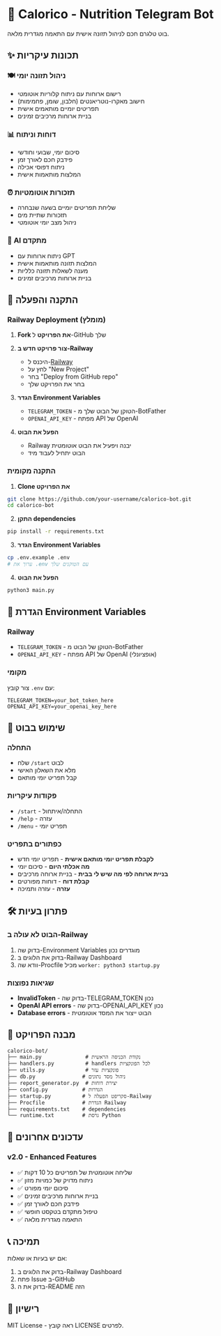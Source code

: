 # 🍎 Calorico - Nutrition Telegram Bot

בוט טלגרם חכם לניהול תזונה אישית עם התאמה מגדרית מלאה.

## ✨ תכונות עיקריות

### 🍽️ **ניהול תזונה יומי**
- רישום ארוחות עם ניתוח קלוריות אוטומטי
- חישוב מאקרו-נוטריאנטים (חלבון, שומן, פחמימות)
- תפריטים יומיים מותאמים אישית
- בניית ארוחות מרכיבים זמינים

### 📊 **דוחות וניתוח**
- סיכום יומי, שבועי וחודשי
- פידבק חכם לאורך זמן
- ניתוח דפוסי אכילה
- המלצות מותאמות אישית

### ⏰ **תזכורות אוטומטיות**
- שליחת תפריטים יומיים בשעה שנבחרה
- תזכורות שתיית מים
- ניהול מצב יומי אוטומטי

### 🧠 **AI מתקדם**
- ניתוח ארוחות עם GPT
- המלצות תזונה מותאמות אישית
- מענה לשאלות תזונה כלליות
- בניית ארוחות מרכיבים זמינים

## 🚀 התקנה והפעלה

### Railway Deployment (מומלץ)

1. **Fork את הפרויקט** ל-GitHub שלך

2. **צור פרויקט חדש ב-Railway**
   - היכנס ל-[Railway](https://railway.app)
   - לחץ על "New Project"
   - בחר "Deploy from GitHub repo"
   - בחר את הפרויקט שלך

3. **הגדר Environment Variables**
   - `TELEGRAM_TOKEN` - הטוקן של הבוט שלך מ-BotFather
   - `OPENAI_API_KEY` - מפתח API של OpenAI

4. **הפעל את הבוט**
   - Railway יבנה ויפעיל את הבוט אוטומטית
   - הבוט יתחיל לעבוד מיד

### התקנה מקומית

1. **Clone את הפרויקט**
```bash
git clone https://github.com/your-username/calorico-bot.git
cd calorico-bot
```

2. **התקן dependencies**
```bash
pip install -r requirements.txt
```

3. **הגדר Environment Variables**
```bash
cp .env.example .env
# ערוך את .env עם הטוקנים שלך
```

4. **הפעל את הבוט**
```bash
python3 main.py
```

## 🔧 הגדרת Environment Variables

### Railway
- `TELEGRAM_TOKEN` - הטוקן של הבוט מ-BotFather
- `OPENAI_API_KEY` - מפתח API של OpenAI (אופציונלי)

### מקומי
צור קובץ `.env` עם:
```
TELEGRAM_TOKEN=your_bot_token_here
OPENAI_API_KEY=your_openai_key_here
```

## 📱 שימוש בבוט

### התחלה
- שלח `/start` לבוט
- מלא את השאלון האישי
- קבל תפריט יומי מותאם

### פקודות עיקריות
- `/start` - התחלה/איתחול
- `/help` - עזרה
- `/menu` - תפריט יומי

### כפתורים בתפריט
- **לקבלת תפריט יומי מותאם אישית** - תפריט יומי חדש
- **מה אכלתי היום** - סיכום יומי
- **בניית ארוחה לפי מה שיש לי בבית** - בניית ארוחה מרכיבים
- **קבלת דוח** - דוחות מפורטים
- **עזרה** - עזרה ותמיכה

## 🛠️ פתרון בעיות

### הבוט לא עולה ב-Railway
1. בדוק שה-Environment Variables מוגדרים נכון
2. בדוק את הלוגים ב-Railway Dashboard
3. וודא שה-Procfile מכיל `worker: python3 startup.py`

### שגיאות נפוצות
- **InvalidToken** - בדוק שה-TELEGRAM_TOKEN נכון
- **OpenAI API errors** - בדוק שה-OPENAI_API_KEY נכון
- **Database errors** - הבוט ייצור את המסד אוטומטית

## 📁 מבנה הפרויקט

```
calorico-bot/
├── main.py              # נקודת הכניסה הראשית
├── handlers.py          # handlers לכל הפונקציות
├── utils.py             # פונקציות עזר
├── db.py               # ניהול מסד נתונים
├── report_generator.py  # יצירת דוחות
├── config.py           # הגדרות
├── startup.py          # סקריפט הפעלה ל-Railway
├── Procfile            # הגדרת Railway
├── requirements.txt    # dependencies
└── runtime.txt         # גרסת Python
```

## 🔄 עדכונים אחרונים

### v2.0 - Enhanced Features
- ✅ שליחה אוטומטית של תפריטים כל 10 דקות
- ✅ ניתוח מדויק של כמויות מזון
- ✅ סיכום יומי מפורט
- ✅ בניית ארוחות מרכיבים זמינים
- ✅ פידבק חכם לאורך זמן
- ✅ טיפול מתקדם בטקסט חופשי
- ✅ התאמה מגדרית מלאה

## 📞 תמיכה

אם יש בעיות או שאלות:
1. בדוק את הלוגים ב-Railway Dashboard
2. פתח Issue ב-GitHub
3. בדוק את ה-README הזה

## 📄 רישיון

MIT License - ראה קובץ LICENSE לפרטים. 